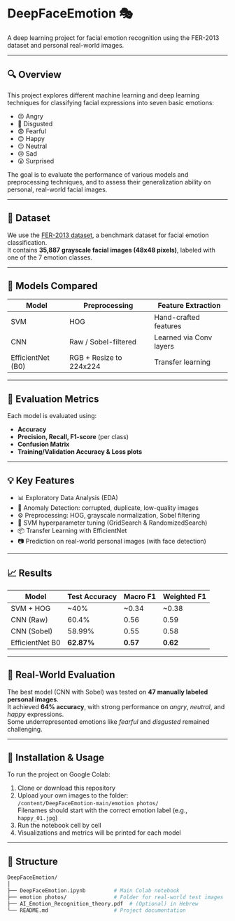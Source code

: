 # DeepFaceEmotion 🎭  
A deep learning project for facial emotion recognition using the FER-2013 dataset and personal real-world images.

---

## 🔍 Overview  
This project explores different machine learning and deep learning techniques for classifying facial expressions into seven basic emotions:

- 😠 Angry  
- 🤢 Disgusted  
- 😨 Fearful  
- 😊 Happy  
- 😐 Neutral  
- 😢 Sad  
- 😲 Surprised

The goal is to evaluate the performance of various models and preprocessing techniques, and to assess their generalization ability on personal, real-world facial images.

---

## 📁 Dataset  
We use the [FER-2013 dataset](https://www.kaggle.com/datasets/msambare/fer2013), a benchmark dataset for facial emotion classification.  
It contains **35,887 grayscale facial images (48x48 pixels)**, labeled with one of the 7 emotion classes.

---

## 🧠 Models Compared  

| Model              | Preprocessing              | Feature Extraction      |
|-------------------|----------------------------|-------------------------|
| SVM               | HOG                        | Hand-crafted features   |
| CNN               | Raw / Sobel-filtered       | Learned via Conv layers |
| EfficientNet (B0) | RGB + Resize to 224x224    | Transfer learning       |

---

## 🧪 Evaluation Metrics  
Each model is evaluated using:

- **Accuracy**
- **Precision, Recall, F1-score** (per class)
- **Confusion Matrix**
- **Training/Validation Accuracy & Loss plots**

---

## 💡 Key Features  

- 📊 Exploratory Data Analysis (EDA)
- 🧼 Anomaly Detection: corrupted, duplicate, low-quality images
- ⚙️ Preprocessing: HOG, grayscale normalization, Sobel filtering
- 🧪 SVM hyperparameter tuning (GridSearch & RandomizedSearch)
- 📦 Transfer Learning with EfficientNet
- 📷 Prediction on real-world personal images (with face detection)

---

## 📈 Results

| Model            | Test Accuracy | Macro F1 | Weighted F1 |
|------------------|---------------|----------|-------------|
| SVM + HOG        | ~40%          | ~0.34    | ~0.38       |
| CNN (Raw)        | 60.4%         | 0.56     | 0.59        |
| CNN (Sobel)      | 58.99%        | 0.55     | 0.58        |
| EfficientNet B0  | **62.87%**    | **0.57** | **0.62**    |

---

## 📸 Real-World Evaluation  
The best model (CNN with Sobel) was tested on **47 manually labeled personal images**.  
It achieved **64% accuracy**, with strong performance on *angry*, *neutral*, and *happy* expressions.  
Some underrepresented emotions like *fearful* and *disgusted* remained challenging.

---

## 🔧 Installation & Usage  
To run the project on Google Colab:

1. Clone or download this repository  
2. Upload your own images to the folder:  
   `/content/DeepFaceEmotion-main/emotion photos/`  
   Filenames should start with the correct emotion label (e.g., `happy_01.jpg`)
3. Run the notebook cell by cell  
4. Visualizations and metrics will be printed for each model

---

## 📂 Structure

```bash
DeepFaceEmotion/
│
├── DeepFaceEmotion.ipynb         # Main Colab notebook
├── emotion photos/               # Folder for real-world test images
├── AI_Emotion_Recognition_theory.pdf  # (Optional) in Hebrew
└── README.md                     # Project documentation
